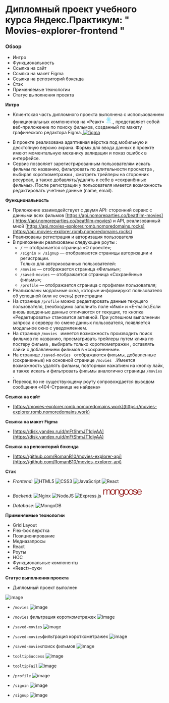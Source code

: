 # Дипломный проект  учебного курса Яндекс.Практикум: " Movies-explorer-frontend "

### Обзор

* Интро
* Функциональность
* Ссылка на сайт
* Ссылка на макет Figma
* Ссылка на репозиторий бэкенда
* Стэк
* Применяемые технологии
* Статус выполнения проекта

**Интро**
* <p align="left"> Клиентская  часть дипломного проекта выполнена  с использованием функциональных компонентов на  «Реакт» <a href="https://reactjs.org/" target="_blank" rel="noreferrer"> <img src="https://raw.githubusercontent.com/devicons/devicon/master/icons/react/react-original-wordmark.svg" alt="react" width="20" height="20"/> </a>, представляет собой веб-приложение по поиску фильмов, созданный по макету графического редактора Figma.<a href="https://www.figma.com/" target="_blank" rel="noreferrer"> <img src="https://www.vectorlogo.zone/logos/figma/figma-icon.svg" alt="figma" width="20" height="20"/> </a></p> 
* В проекте реализована адаптивная вёрстка  под мобильную и десктопную версию экрана. Формы для ввода данных в проекте имеют моментальную механику валидации и показ ошибок в интерфейсе.
* Сервис позволяет  зарегистрированным  пользователям  искать фильмы  по названию, фильтровать по длительности просмотра , выбирая короткометражки , смотреть трейлеры на сторонних ресурсах, а также добавлять/удалять к себе в «сохранённые фильмы». После регистрации у пользователя имеется возможность редактировать учетные данные (name, email).

**Функциональность**
  - Приложение взаимодействует с двумя API: сторонний сервис с данными всех фильмов [https://api.nomoreparties.co/beatfilm-movies]( https://api.nomoreparties.co/beatfilm-movies) и API, реализованный  мной [https://api.movies-explorer.romb.nomoredomains.rocks](https://api.movies-explorer.romb.nomoredomains.rocks)
  - Реализованы регистрация и авторизация пользователя
  - В приложении  реализованы следующие роуты :
     - `/` — отображается страница «О проекте»; 
     - `/signin и /signup` — отображаются страницы авторизации и регистрации.  
     Только для авторизованных пользователей:
     - `/movies` — отображается страница «Фильмы»;
     - `/saved-movies` — отображается страница «Сохранённые фильмы»;
     - `/profile` — отображается страница с профилем пользователя;
  - Реализованы модальные окна, которые информируют пользователя об успешной (или не очень) регистрации 
- На странице `/profile` можно редактировать данные текущего пользователя, (необходимо заполнить поле «Имя» и «Е-mail»).Если вновь введенные данные отличаются от текущих, то кнопка «Редактировать» становится активной. При успешном выполнении запроса к серверу по смене данных пользователя, появляется модальное окно с уведомлением.
- На странице `/movies ` имеется возможность производить поиск фильмов по названию, просматривать трейлеры путем клика по постеру фильма , выбирать только короткометражки , оставлять лайки с добавлением фильмов в «сохраненные».
- На странице `/saved-movies ` отображаются фильмы,  добавленные (сохраненные) на основной странице `/movies ` .Имеется возможность удалять фильмы, повторным нажатием на кнопку лайк, а также искать и фильтровать фильмы аналогично страницы `/movies `.
- Переход по не существующему роуту сопровождается выводом сообщения «404-Страница не найдена»

**Ссылка на сайт**
* [https://movies-explorer.romb.nomoredomains.work](https://movies-explorer.romb.nomoredomains.work)

**Ссылка на макет Figma**
* [https://disk.yandex.ru/d/mFtShmJT1diyAA](https://disk.yandex.ru/d/mFtShmJT1diyAA)

**Ссылка на репозиторий бэкенда**
* [https://github.com/RomanB10/movies-explorer-api](https://github.com/RomanB10/movies-explorer-api)


**Стэк**

  - *Frontend:* ![HTML5](https://img.shields.io/badge/html5-%23E34F26.svg?style=for-the-badge&logo=html5&logoColor=white) ![CSS3](https://img.shields.io/badge/css3-%231572B6.svg?style=for-the-badge&logo=css3&logoColor=white) ![JavaScript](https://img.shields.io/badge/javascript-%23323330.svg?style=for-the-badge&logo=javascript&logoColor=%23F7DF1E) ![React](https://img.shields.io/badge/react-%2320232a.svg?style=for-the-badge&logo=react&logoColor=%2361DAFB)

  - *Backend:* ![Nginx](https://img.shields.io/badge/nginx-%23009639.svg?style=for-the-badge&logo=nginx&logoColor=white) ![NodeJS](https://img.shields.io/badge/node.js-6DA55F?style=for-the-badge&logo=node.js&logoColor=white) ![Express.js](https://img.shields.io/badge/express.js-%23404d59.svg?style=for-the-badge&logo=express&logoColor=%2361DAFB) <a href="https://www.mongoosejs.com/"><img src="https://github.com/jaumereg/img-logos/blob/master/logos/mongoose.png" width= "128px"></a>

  - *Database:* ![MongoDB](https://img.shields.io/badge/MongoDB-%234ea94b.svg?style=for-the-badge&logo=mongodb&logoColor=white)


**Применяемые технологии**
  * Grid Layout
  * Flex-box верстка
  * Позиционирование
  * Медиазапросы
  * React
  * Роуты
  * HOC
  * Функциональные компоненты
  * «React»-хуки

**Статус выполнения проекта**
  * Дипломный проект выполнен

![image](https://user-images.githubusercontent.com/105459169/230018944-fd2ee4d5-d810-46f2-8ac8-26cbfa9f6cf0.png)

- `/movies`
![image](https://user-images.githubusercontent.com/105459169/230045010-c39ef61c-214c-4904-b82d-a805791fb0d5.png)
- `/movies` фильтрация короткометражек
![image](https://user-images.githubusercontent.com/105459169/230045384-73debaff-3c0c-4046-87b6-20275e936ac9.png)

- `/saved-movies`
![image](https://user-images.githubusercontent.com/105459169/230045589-fff07025-3ec5-4cf6-96b0-9ffd2c9b37ad.png)
- `/saved-movies`фильтрация короткометражек
![image](https://user-images.githubusercontent.com/105459169/230067330-93a15d8d-5fc5-4103-85e7-332319ebe40e.png)
- `/saved-movies`поиск фильмов 
![image](https://user-images.githubusercontent.com/105459169/230045859-71911f55-dcdb-4545-b279-ebf9081cd4da.png)

- `tooltipSuccess`
![image](https://user-images.githubusercontent.com/105459169/230046519-0c704fa6-c1c2-468d-9282-0eb634c48dea.png)

- `tooltipFail`
![image](https://user-images.githubusercontent.com/105459169/230046627-9498151b-b02b-4549-b26f-8bea9701079e.png)

- `/profile`
![image](https://user-images.githubusercontent.com/105459169/230046000-d5cda9ec-dd83-41a6-b6db-279447b40ef7.png)

- `/signin`
![image](https://user-images.githubusercontent.com/105459169/230046199-93acb14a-2565-456c-9c19-8ddf05d6a4d7.png)

- `/signup`
![image](https://user-images.githubusercontent.com/105459169/230046287-718b2e69-8e7c-4bb2-8518-9c340eddd634.png)





